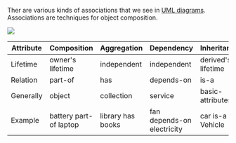 Ther are various kinds of associations that we see in [UML diagrams](https://www.uml-diagrams.org/).  
Associations are techniques for object composition.

![](https://i.stack.imgur.com/smuC7.jpg)

|Attribute|Composition           |Aggregation      |Dependency                |Inheritance       |Realize/Implementation|
|---------|----------------------|-----------------|--------------------------|------------------|----------------------|
|Lifetime |owner's lifetime      |independent      |independent               |derived's lifetime|implementor's lifetime|
|Relation |part-of               |has              |depends-on                |is-a              |implements            |
|Generally|object                |collection       |service                   |basic-attributes  |feature               |
|Example  |battery part-of laptop|library has books|fan depends-on electricity|car is-a Vehicle  |baleno implements power windows|
